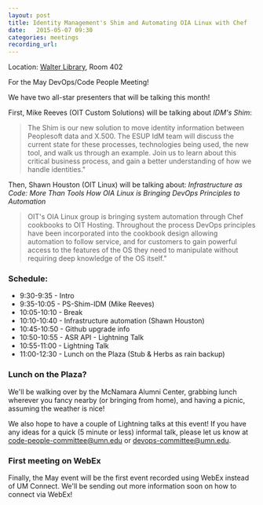 ```yaml
---
layout: post
title: Identity Management's Shim and Automating OIA Linux with Chef
date:   2015-05-07 09:30
categories: meetings
recording_url:
---
```


Location\: [Walter Library](http://campusmaps.umn.edu/tc/map.php?building=042), Room 402

For the May DevOps/Code People Meeting!

We have two all-star presenters that will be talking this month!

First, Mike Reeves (OIT Custom Solutions) will be talking about _IDM's Shim_:

> The Shim is our new solution to move identity information between
> Peoplesoft data and X.500. The ESUP IdM team will discuss the
> current state for these processes, technologies being used,
> the new tool, and walk us through an example. Join us to learn
> about this critical business process, and gain a better
> understanding of how we handle identities."

Then, Shawn Houston (OIT Linux) will be talking about: _Infrastructure as Code: More Than Tools
How OIA Linux is Bringing DevOps Principles to Automation_

> OIT's OIA Linux group is bringing system automation through Chef
> cookbooks to OIT Hosting. Throughout the process DevOps
> principles have been incorporated into the cookbook design
> allowing automation to follow service, and for customers to
> gain powerful access to the features of the OS they need to
> manipulate without requiring deep knowledge of the OS itself."

### Schedule:

- 9:30-9:35 - Intro
- 9:35-10:05 - PS-Shim-IDM (Mike Reeves)
- 10:05-10:10 - Break
- 10:10-10:40 - Infrastructure automation (Shawn Houston)
- 10:45-10:50 - Github upgrade info
- 10:50-10:55 - ASR API - Lightning Talk
- 10:55-11:00 - Lightning Talk
- 11:00-12:30 - Lunch on the Plaza (Stub & Herbs as rain backup)

### Lunch on the Plaza?

We'll be walking over by the McNamara Alumni Center, grabbing lunch wherever
you fancy nearby (or bringing from home), and having a picnic, assuming the
weather is nice!

We also hope to have a couple of Lightning talks at this event!
If you have any ideas for a quick (5 minute or less) informal
talk, please let us know at [code-people-committee@umn.edu](code-people-committee@umn.edu)
or [devops-committee@umn.edu](devops-committee@umn.edu).

### First meeting on WebEx

Finally, the May event will be the first event recorded using WebEx
instead of UM Connect. We'll be sending out more information
soon on how to connect via WebEx!
